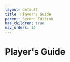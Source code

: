 ```yaml
---
layout: default
title: Player's Guide
parent: Second Edition
has_children: true
nav_orders: 10
---
```


# Player's Guide
